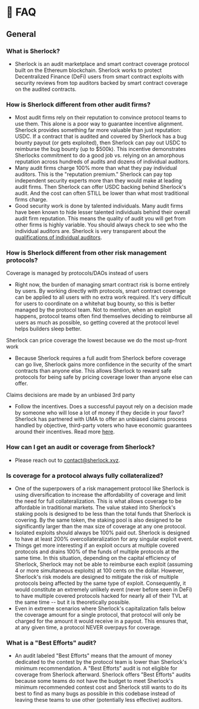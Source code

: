 # 🙋 FAQ

## General

### What is Sherlock?

* Sherlock is an audit marketplace and smart contract coverage protocol built on the Ethereum blockchain. Sherlock works to protect Decentralized Finance (DeFi) users from smart contract exploits with security reviews from top auditors backed by smart contract coverage on the audited contracts.

### How is Sherlock different from other audit firms?

* Most audit firms rely on their reputation to convince protocol teams to use them. This alone is a poor way to guarantee incentive alignment. Sherlock provides something far more valuable than just reputation: USDC. If a contract that is audited and covered by Sherlock has a bug bounty payout (or gets exploited), then Sherlock can pay out USDC to reimburse the bug bounty (up to $500k). This incentive demonstrates Sherlocks commitment to do a good job vs. relying on an amorphous reputation across hundreds of audits and dozens of individual auditors.
* Many audit firms charge 100% more than what they pay individual auditors. This is the "reputation premium." Sherlock can pay top independent security experts more than they would make at leading audit firms. Then Sherlock can offer USDC backing behind Sherlock's audit. And the cost can often STILL be lower than what most traditional firms charge.
* Good security work is done by talented individuals. Many audit firms have been known to hide lesser talented individuals behind their overall audit firm reputation. This means the quality of audit you will get from other firms is highly variable. You should always check to see who the individual auditors are. Sherlock is very transparent about the [qualifications of individual auditors](https://audits.sherlock.xyz/leaderboard).

### How is Sherlock different from other risk management protocols?

Coverage is managed by protocols/DAOs instead of users

* Right now, the burden of managing smart contract risk is borne entirely by users. By working directly with protocols, smart contract coverage can be applied to all users with no extra work required. It's very difficult for users to coordinate on a whitehat bug bounty, so this is better managed by the protocol team. Not to mention, when an exploit happens, protocol teams often find themselves deciding to reimburse all users as much as possible, so getting covered at the protocol level helps builders sleep better.

Sherlock can price coverage the lowest because we do the most up-front work

* Because Sherlock requires a full audit from Sherlock before coverage can go live, Sherlock gains more confidence in the security of the smart contracts than anyone else. This allows Sherlock to reward safe protocols for being safe by pricing coverage lower than anyone else can offer.

Claims decisions are made by an unbiased 3rd party

* Follow the incentives. Does a successful payout rely on a decision made by someone who will lose a lot of money if they decide in your favor? Sherlock has partnered with UMA to offer an unbiased claims process handled by objective, third-party voters who have economic guarantees around their incentives. Read more [here](https://docs.umaproject.org/getting-started/oracle).

### How can I get an audit or coverage from Sherlock?

* Please reach out to contact@sherlock.xyz.

### Is coverage for a protocol always fully collateralized?

* One of the superpowers of a risk management protocol like Sherlock is using diversification to increase the affordability of coverage and limit the need for full collateralization. This is what allows coverage to be affordable in traditional markets. The value staked into Sherlock's staking pools is designed to be less than the total funds that Sherlock is covering. By the same token, the staking pool is also designed to be significantly larger than the max size of coverage at any one protocol.
* Isolated exploits should always be 100% paid out. Sherlock is designed to have at least 200% overcollateralization for any singular exploit event.
* Things get more interesting if an exploit occurs at multiple covered protocols and drains 100% of the funds of multiple protocols at the same time. In this situation, depending on the capital efficiency of Sherlock, Sherlock may not be able to reimburse each exploit (assuming 4 or more simultaneous exploits) at 100 cents on the dollar. However, Sherlock's risk models are designed to mitigate the risk of multiple protocols being affected by the same type of exploit. Consequently, it would constitute an extremely unlikely event (never before seen in DeFi) to have multiple covered protocols hacked for nearly all of their TVL at the same time -- but it is theoretically possible.
* Even in extreme scenarios where Sherlock's capitalization falls below the coverage amount for a single protocol, that protocol will only be charged for the amount it would receive in a payout. This ensures that, at any given time, a protocol NEVER overpays for coverage.

### What is a "Best Efforts" audit?

* An audit labeled "Best Efforts" means that the amount of money dedicated to the contest by the protocol team is lower than Sherlock's minimum recommendation. A "Best Efforts" audit is not eligible for coverage from Sherlock afterward. Sherlock offers "Best Efforts" audits because some teams do not have the budget to meet Sherlock's minimum recommended contest cost and Sherlock still wants to do its best to find as many bugs as possible in this codebase instead of leaving these teams to use other (potentially less effective) auditors.&#x20;
